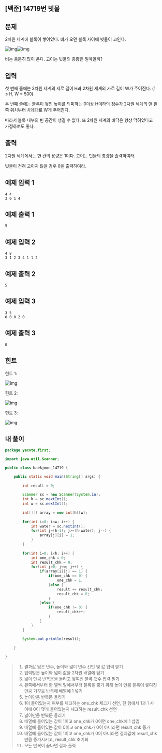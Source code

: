 ## [백준] 14719번 빗물



## 문제

2차원 세계에 블록이 쌓여있다. 비가 오면 블록 사이에 빗물이 고인다.

![img](https://onlinejudgeimages.s3-ap-northeast-1.amazonaws.com/problem/14719/1.png)![img](https://onlinejudgeimages.s3-ap-northeast-1.amazonaws.com/problem/14719/2.png)

비는 충분히 많이 온다. 고이는 빗물의 총량은 얼마일까?



## 입력

첫 번째 줄에는 2차원 세계의 세로 길이 H과 2차원 세계의 가로 길이 W가 주어진다. (1 ≤ H, W ≤ 500)

두 번째 줄에는 블록이 쌓인 높이를 의미하는 0이상 H이하의 정수가 2차원 세계의 맨 왼쪽 위치부터 차례대로 W개 주어진다.

따라서 블록 내부의 빈 공간이 생길 수 없다. 또 2차원 세계의 바닥은 항상 막혀있다고 가정하여도 좋다.



## 출력

2차원 세계에서는 한 칸의 용량은 1이다. 고이는 빗물의 총량을 출력하여라.

빗물이 전혀 고이지 않을 경우 0을 출력하여라.



## 예제 입력 1 

```
4 4
3 0 1 4
```



## 예제 출력 1 

```
5
```



## 예제 입력 2 

```
4 8
3 1 2 3 4 1 1 2
```



## 예제 출력 2 

```
5
```



## 예제 입력 3 

```
3 5
0 0 0 2 0
```



## 예제 출력 3 

```
0
```



## 힌트

힌트 1:

![img](https://onlinejudgeimages.s3-ap-northeast-1.amazonaws.com/problem/14719/ex1.png)

힌트 2:

![img](https://onlinejudgeimages.s3-ap-northeast-1.amazonaws.com/problem/14719/ex2.png)

힌트 3:

![img](https://onlinejudgeimages.s3-ap-northeast-1.amazonaws.com/problem/14719/ex3.png)



## 내 풀이

```java
package yecote.first;

import java.util.Scanner;

public class baekjoon_14719 {

	public static void main(String[] args) {
		
		int result = 0;
		
		Scanner sc = new Scanner(System.in);
		int h = sc.nextInt();
		int w = sc.nextInt(); 
		
		int[][] array = new int[h][w];
		
		for(int i=0; i<w; i++) {
			int water = sc.nextInt(); 
			for(int j=(h-1); j>=(h-water); j--) { 
				array[j][i] = 1;
			}
		}
		
		for(int i=0; i<h; i++) {
			int one_chk = 0;
			int result_chk = 0;
			for(int j=0; j<w; j++) {
				if(array[i][j] == 1) {
					if(one_chk == 0) {
						one_chk = 1;
					}else {
						result += result_chk;
						result_chk = 0;
					}
				}else {
					if(one_chk != 0) {
						result_chk++;
					}
				}
			}
		}
		
		System.out.println(result);
		
	}

}

```

> 1. 결과값 담은 변수, 높이와 넓이 변수 선언 및 값 입력 받기
> 2. 입력받은 높이와 넓이 값을 2차원 배열에 담기
> 3. 넓이 만큼 반복문을 돌리고 쌓여진 블록 갯수 입력 받기
> 4. 왼쪽에서부터 한 열씩 밑에서부터 블록을 쌓기 위해 높이 만큼 블록이 쌓여진 만큼 거꾸로 반복해 배열에 1 넣기
> 5. 높이만큼 반복문 돌리기
> 6.  1이 들어있는지 여부를 체크하는 one_chk 체크키 선언, 한 행에서 1과 1 사이에 0이 몇개 들어있는지 체크하는 result_chk 선언
> 7. 넓이만큼 반복문 돌리기
> 8. 배열에 들어있는 값이 1이고 one_chk가 0이면 one_chk에 1 삽입
> 9. 배열에 들어있는 값이 0이고 one_chk가 0이 아니라면 result_chk 증가
> 10. 배열에 들어있는 값이 1이고 one_chk가 0이 아니라면 결과값에 result_chk만큼 증가시키고, result_chk 초기화
> 11. 모든 반복이 끝나면 결과 출력
